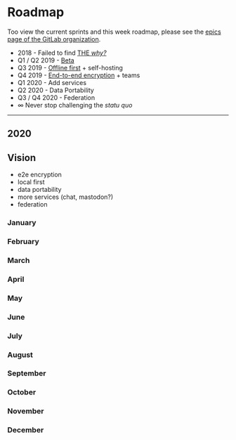 # Roadmap

Too view the current sprints and this week roadmap, please see the
[epics page of the GitLab organization](https://gitlab.com/groups/bloom42/-/epics).

* 2018 - Failed to find <a href="https://www.kerkour.fr/blog/the-just-cause-and-the-infinite-game" target="_blank" rel="noopener">THE *why?*</a>
* Q1 / Q2 2019 - <a href="https://bloom.sh" target="_blank" rel="noopener">Beta</a>
* Q3 2019 - <a href="https://www.inkandswitch.com/local-first.html" target="_blank" rel="noopener">Offline first</a> + self-hosting
* Q4 2019 - <a href="https://en.wikipedia.org/wiki/End-to-end_encryption" target="_blank" rel="noopener">End-to-end encryption</a> + teams
* Q1 2020 - Add services
* Q2 2020 - Data Portability
* Q3 / Q4 2020 - Federation
* ∞ Never stop challenging the *statu quo*


--------------

## 2020

## Vision

* e2e encryption
* local first
* data portability
* more services (chat, mastodon?)
* federation

### January

### February

### March

### April

### May

### June

### July

### August

### September

### October

### November

### December
